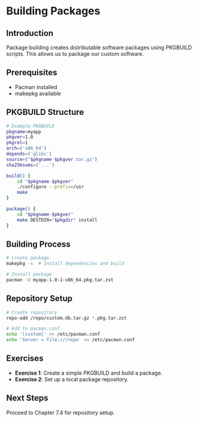 # Building Packages

## Introduction

Package building creates distributable software packages using PKGBUILD scripts. This allows us to package our custom software.

## Prerequisites

- Pacman installed
- makepkg available

## PKGBUILD Structure

```bash
# Example PKGBUILD
pkgname=myapp
pkgver=1.0
pkgrel=1
arch=('x86_64')
depends=('glibc')
source=("$pkgname-$pkgver.tar.gz")
sha256sums=('...')

build() {
    cd "$pkgname-$pkgver"
    ./configure --prefix=/usr
    make
}

package() {
    cd "$pkgname-$pkgver"
    make DESTDIR="$pkgdir" install
}
```

## Building Process

```bash
# Create package
makepkg -s  # Install dependencies and build

# Install package
pacman -U myapp-1.0-1-x86_64.pkg.tar.zst
```

## Repository Setup

```bash
# Create repository
repo-add /repo/custom.db.tar.gz *.pkg.tar.zst

# Add to pacman.conf
echo '[custom]' >> /etc/pacman.conf
echo 'Server = file:///repo' >> /etc/pacman.conf
```

## Exercises

- **Exercise 1**: Create a simple PKGBUILD and build a package.
- **Exercise 2**: Set up a local package repository.

## Next Steps

Proceed to Chapter 7.4 for repository setup.
